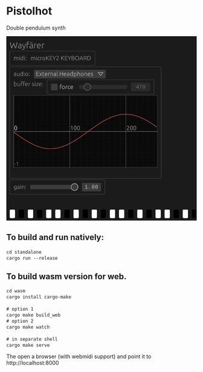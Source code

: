 # Pistolhot

Double pendulum synth

![screenshot](docs/screenshot.jpg)

## To build and run natively:
```
cd standalone
cargo run --release
```

## To build wasm version for web.
```
cd wasm
cargo install cargo-make

# option 1
cargo make build_web
# option 2
cargo make watch

# in separate shell
cargo make serve
```
 
The open a browser (with webmidi support) and point it to http://localhost:8000